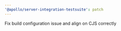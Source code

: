 ```yaml
---
'@apollo/server-integration-testsuite': patch
---
```


Fix build configuration issue and align on CJS correctly
